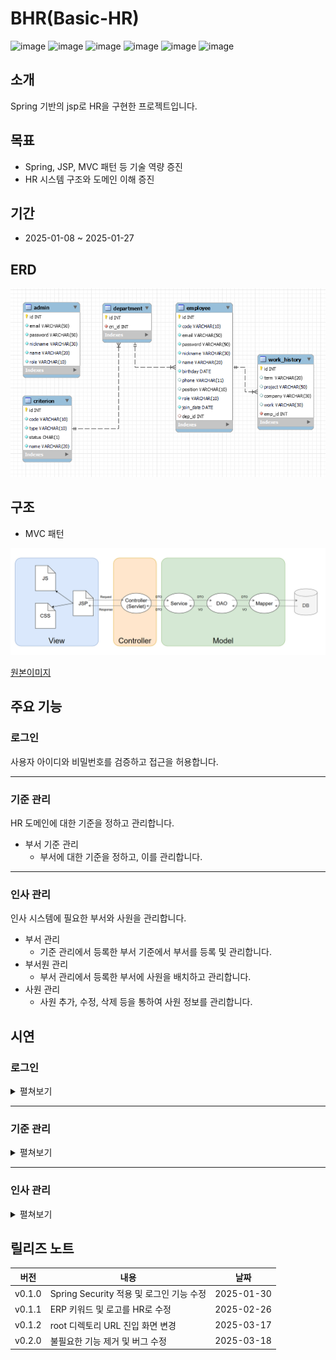 # BHR(Basic-HR)
![image](https://img.shields.io/badge/java-v.11-blue.svg)
![image](https://img.shields.io/badge/spring-v.5.2.25.RELEASE-blue.svg)
![image](https://img.shields.io/badge/jsp-grey.svg)
![image](https://img.shields.io/badge/mysql-v.8.0.31-blue.svg)
![image](https://img.shields.io/badge/mybatis-v.3.0.4-blue.svg)
![image](https://img.shields.io/badge/tomcat-v.9.0-blue.svg)

## 소개
Spring 기반의 jsp로 HR을 구현한 프로젝트입니다.

## 목표
- Spring, JSP, MVC 패턴 등 기술 역량 증진
- HR 시스템 구조와 도메인 이해 증진

## 기간
- 2025-01-08 ~ 2025-01-27

## ERD
![alt text](assets/erd.png)


## 구조
- MVC 패턴

![alt text](assets/mvc.png)

[원본이미지](https://viewer.diagrams.net/?tags=%7B%7D&lightbox=1&highlight=0000ff&edit=_blank&layers=1&nav=1#R%3Cmxfile%3E%3Cdiagram%20name%3D%22%ED%8E%98%EC%9D%B4%EC%A7%80-1%22%20id%3D%22EYmIl-xgydG-Mr9KmU9k%22%3E7Vtdk6I4FP01Vu0%2BrAWBAD722M5MTc1U97ZT07OPCFFTjcYN8at%2F%2FQYJCrm4dPsB2qX90OQGAjnn3Nx7I7as7mT1hfuz8Q8WkqiFjHDVsu5bCJkG8uS%2FxLJOLRibqWHEaahO2hn69JVkVyrrnIYkLpwoGIsEnRWNAZtOSSAKNp9ztiyeNmRR8a4zf0SAoR%2F4EbQ%2B01CMUyuyLGfX8ZXQ0Ti7tYPttGfiZ2erqcRjP2TLnMnqtawuZ0ykR5NVl0QJehkw6XWf9%2FRun4yTqXjLBatevHj82w6fI%2Ffr9xkKX1fdyV9qlIUfzdWMf1GyVA8s1hkMnM2nIUkGMlvWp%2BWYCtKf%2BUHSu5TES9tYTCLV7Ud0NJXHgXwwwqVhQbigEtM71TFgQrCJ7BiyqVCcW0bSplHUZRHjm7taoU%2B8YSDtseDsheR6nMAjg2FyLx6oAVzZgpBk85NPQFY5k4LoC2ETIvhanqJ6HcWW0qunmssd%2BZalbOMc7xZWRl8JbrQdeUeJPFCsvIMhBBhSXnYMRQczgokX2mWMeGhgOc5ZGLErKbE7tVJiAUq6EjbOokjK%2FTJcZzgkTlDqOqHbGRhGgSjTPg1TNq5kynRrZcoGTH3rPwKK5Mo8Sw6nTJBqjgZ%2B8DLasPowFxGdEmUPff7yIK%2BiIpm%2B0TZwkSZknAZl1CmivI2VOZi9EpRN41woY%2BgP%2Ff6Vo2xqq842MDSGslOi5Q8Gstm4lN3%2FXdqdSCTo0IU8HCWHf%2FQJX0RE%2FJn1yZvmugE98glk5voGZs4Atu1pikYlyzMqQds7F9gZ2zm0IWLT8C7J45OgGPlxTIMiULvwmsAk0eHr3%2FnGP%2FnGfQKFg7fNBAlz23wknMqJJXE3vWRFxe%2Fc8WaoNlatzVhZ12akrKGPs5e7mM15QKrDl%2FD5iIjqBZiEhWIGKiHHNC4hOrNxEvmCLoolUBn76g6PjMqZ5bwaF4Wmh%2Fd03uqqfMWiD9TRBtLdPgUGDLQR43baR%2BgTVkfH6vNEktrq3Mzr3Czo3CjI3Nin8vOr07kodSJ3T2B%2FrzottCcPq0udsDJMohGVnF1S2HHwxYUdWL%2Fd3z1cFGierq3mQYPp5z3Mb7L0M1jLbDIk3HpDDpoukN8HVUlprIrVslxUr35x8qfOy9nTT%2BmG0uZzoqzWdDwtbqE2BvyV7VmYBj4XfzCzPTKW7cP8AGwvJDRY%2BlJlu20DHRYdbL1Kt916o0PnxncV31iviGyvjZzO7uMdxr2jpxhyXBfXSj86eWn18egHNLlmG%2BHDKAdSco22W6%2FHI7jZ%2BcOfzUq2pJvMbDqeFhsbz2wQ3L68uYom746ej55opTQNs%2FmlEma2N%2F4reTpirQRiamCt9G6cV3MOUtgTOb1ZknfV7fS39LhaAICnI5weqql%2Br7fRjfQq0l1QA5%2FG6T39%2B9T6fd6G%2B343%2BqtoOsLlgZTq93gMc%2Fv7n3CrV9Yu4p0v4kxoGEb7SqiiSvZy%2Fp630qr3g50SVVjnKppwyXbwNQLrOvjCgIX7tFcJbEdfSBoHFqb8vz4Crm7TuMJM%2BhpxBQtB07g68OWDq1wIQOiqEdhZ75X6z3eh%2B%2FBz9NT7%2FOkbw%2BuSV94BqPVkgVrKV4JzU1kgeFXM1ch48zsSMAUsDnS6%2FK%2BUa5jxP5F%2F5yQWjfgRcJo3UZ5BqdfPNQbUUmzh1w1PJJ6xaQzfP7k%2BcM%2B3SMnm7jc%2Fqc53P52yev8B%3C%2Fdiagram%3E%3C%2Fmxfile%3E)

## 주요 기능
### 로그인
사용자 아이디와 비밀번호를 검증하고 접근을 허용합니다.

---
### 기준 관리
HR 도메인에 대한 기준을 정하고 관리합니다.

- 부서 기준 관리
  - 부서에 대한 기준을 정하고, 이를 관리합니다.

---
### 인사 관리
인사 시스템에 필요한 부서와 사원을 관리합니다.

- 부서 관리
  - 기준 관리에서 등록한 부서 기준에서 부서를 등록 및 관리합니다.
- 부서원 관리
  - 부서 관리에서 등록한 부서에 사원을 배치하고 관리합니다.
- 사원 관리
  - 사원 추가, 수정, 삭제 등을 통하여 사원 정보를 관리합니다.

## 시연
### 로그인
<details>
<summary>펼쳐보기</summary>

- 기본 화면
![alt text](assets/bhr-login-1.png)

- 아이디/비밀번호 입력
![alt text](assets/bhr-login-2.png)

- 로그인 성공
![alt text](assets/bhr-login-3.png)

  </details>

---
### 기준 관리
<details>
<summary>펼쳐보기</summary>

#### - 부서 기준 관리

- 기본 화면
![alt text](assets/bhr-cri-1.png)

- 등록 결과
![alt text](assets/bhr-cri-2.png)

- 부서 정보 수정
![alt text](assets/bhr-cri-3.png)

- 수정 결과
![alt text](assets/bhr-cri-4.png)

- 부서 정보 삭제
![alt text](assets/bhr-cri-5.png)

- 삭제 결과
![alt text](assets/bhr-cri-6.png)

</details>

---
### 인사 관리
<details>
<summary>펼쳐보기</summary>

#### -  부서 관리

- 기본 화면
![alt text](assets/bhr-hr-dep-1.png)

- 등록할 부서 선택
![alt text](assets/bhr-hr-dep-2.png)

- 등록 확인
![alt text](assets/bhr-hr-dep-3.png)

- 등록 결과
![alt text](assets/bhr-hr-dep-4.png)

- 삭제할 부서 선택
![alt text](assets/bhr-hr-dep-4.png)

- 삭제 확인
![alt text](assets/bhr-hr-dep-5.png)

- 삭제 결과
![alt text](assets/bhr-hr-dep-6.png)

#### -  부서원 관리

- 기본 화면
![alt text](assets/bhr-hr-mem-1.png)

- 부서 선택
![alt text](assets/bhr-hr-mem-2.png)

- 사원 선택
![alt text](assets/bhr-hr-mem-3.png)

- 부서 배치 결과
![alt text](assets/bhr-hr-mem-4.png)

- 부서원 선택
![alt text](assets/bhr-hr-mem-5.png)

- 부서원 제외 결과
![alt text](assets/bhr-hr-mem-6.png)

#### -  사원 관리

- 기본 화면
![alt text](assets/bhr-hr-emp-1.png)

- 사원 추가하기
![alt text](assets/bhr-hr-emp-2.png)

- 사원 추가 결과
![alt text](assets/bhr-hr-emp-3.png)

- 추가된 사원 정보
![alt text](assets/bhr-hr-emp-4.png)

- 사원 기본 정보 수정
![alt text](assets/bhr-hr-emp-5.png)

- 기본 정보 수정 결과
![alt text](assets/bhr-hr-emp-6.png)

- 사원 프로젝트 정보 수정
![alt text](assets/bhr-hr-emp-7.png)

- 프로젝트 정보 수정 결과
![alt text](assets/bhr-hr-emp-8.png)

- 사원 삭제
![alt text](assets/bhr-hr-emp-9.png)


</details>

## 릴리즈 노트
|버전|내용|날짜|
|-|-|-|
|v0.1.0|Spring Security 적용 및 로그인 기능 수정|2025-01-30|
|v0.1.1|ERP 키워드 및 로고를 HR로 수정|2025-02-26|
|v0.1.2|root 디렉토리 URL 진입 화면 변경|2025-03-17|
|v0.2.0|불필요한 기능 제거 및 버그 수정|2025-03-18|
